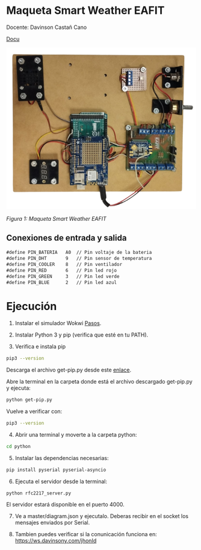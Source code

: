 # Maqueta Smart Weather EAFIT

Docente: Davinson Castañ Cano

[Docu](https://isa242.davinsony.com/maqueta/smart-weather/)

![Maqueta Smart Weather](maqueta_mart_weather.png)

*Figura 1: Maqueta Smart Weather EAFIT*

## Conexiones de entrada y salida

```properties
#define PIN_BATERIA   A0  // Pin voltaje de la bateria
#define PIN_DHT       9   // Pin sensor de temperatura
#define PIN_COOLER    8   // Pin ventilador
#define PIN_RED       6   // Pin led rojo
#define PIN_GREEN     3   // Pin led verde
#define PIN_BLUE      2   // Pin led azul  
```

# Ejecución

1. Instalar el simulador Wokwi [Pasos](https://isa242.davinsony.com/tutorial/simulador/).

2. Instalar Python 3 y pip (verifica que esté en tu PATH).

3. Verifica e instala pip
```bash
pip3 --version
```

Descarga el archivo get-pip.py desde este [enlace](https://bootstrap.pypa.io/get-pip.py).

Abre la terminal en la carpeta donde está el archivo descargado get-pip.py y ejecuta:
```bash
python get-pip.py
```

Vuelve a verificar con:
```bash
pip3 --version
```

4. Abrir una terminal y moverte a la carpeta python:
```bash
cd python
```

5. Instalar las dependencias necesarias:
```bash
pip install pyserial pyserial-asyncio
```

6. Ejecuta el servidor desde la terminal:

```bash
python rfc2217_server.py
```
   El servidor estará disponible en el puerto 4000.

7. Ve a master/diagram.json y ejecutalo. Deberas recibir en el socket los mensajes enviados por Serial.

8. Tambien puedes verificar si la conunicación funciona en: https://ws.davinsony.com/jhonId
